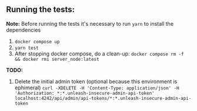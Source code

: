 ## Running the tests:
**Note:** Before running the tests it's necessary to run `yarn` to install the dependencies
1. `docker compose up`
2. `yarn test`
3. After stopping docker compose, do a clean-up: `docker compose rm -f && docker rmi server_node:latest`


**TODO:**
1. Delete the initial admin token (optional because this environment is ephimeral)
`curl -XDELETE -H 'Content-Type: application/json' -H 'Authorization: *:*.unleash-insecure-admin-api-token' localhost:4242/api/admin/api-tokens/*:*.unleash-insecure-admin-api-token`